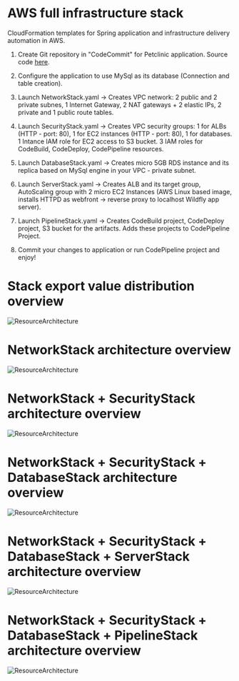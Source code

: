 # AWS full infrastructure stack
CloudFormation templates for Spring application and infrastructure delivery automation in AWS.

1. Create Git repository in "CodeCommit" for Petclinic application. Source code [here](https://github.com/spring-projects/spring-petclinic).

2. Configure the application to use MySql as its database (Connection and table creation).

3. Launch NetworkStack.yaml -> Creates VPC network: 2 public and 2 private subnes, 1 Internet Gateway, 2 NAT gateways + 2 elastic IPs, 2 private and 1 public route tables.

4. Launch SecurityStack.yaml -> Creates VPC security groups: 1 for ALBs (HTTP - port: 80), 1 for EC2 instances (HTTP - port: 80), 1 for databases. 1 Intance IAM role for EC2 access to S3 bucket. 3 IAM roles for CodeBuild, CodeDeploy, CodePipeline resources.

5. Launch DatabaseStack.yaml -> Creates micro 5GB RDS instance and its replica based on MySql engine in your VPC - private subnet.

6. Launch ServerStack.yaml -> Creates ALB and its target group, AutoScaling group with 2 micro EC2 Instances (AWS Linux based image, installs HTTPD as webfront -> reverse proxy to localhost Wildfly app server).

7. Launch PipelineStack.yaml -> Creates CodeBuild project, CodeDeploy project, S3 bucket for the artifacts. Adds these projects to CodePipeline Project. 

8. Commit your changes to application or run CodePipeline project and enjoy!


# Stack export value distribution overview
![ResourceArchitecture](https://github.com/janisliepins/PetclinicCloudFormation/blob/develop/aws_cloudformation_architecture/StackValueExportFlow.png)

# NetworkStack architecture overview
![ResourceArchitecture](https://github.com/janisliepins/PetclinicCloudFormation/blob/develop/aws_cloudformation_architecture/NetworkStack.png)

# NetworkStack + SecurityStack architecture overview
![ResourceArchitecture](https://github.com/janisliepins/PetclinicCloudFormation/blob/develop/aws_cloudformation_architecture/SecurityStack.png)

# NetworkStack + SecurityStack + DatabaseStack architecture overview
![ResourceArchitecture](https://github.com/janisliepins/PetclinicCloudFormation/blob/develop/aws_cloudformation_architecture/DatabaseStack.png)

# NetworkStack + SecurityStack + DatabaseStack + ServerStack architecture overview
![ResourceArchitecture](https://github.com/janisliepins/PetclinicCloudFormation/blob/develop/aws_cloudformation_architecture/ServerStack.png)

# NetworkStack + SecurityStack + DatabaseStack + PipelineStack architecture overview
![ResourceArchitecture](https://github.com/janisliepins/PetclinicCloudFormation/blob/develop/aws_cloudformation_architecture/PipelineStack.png)



